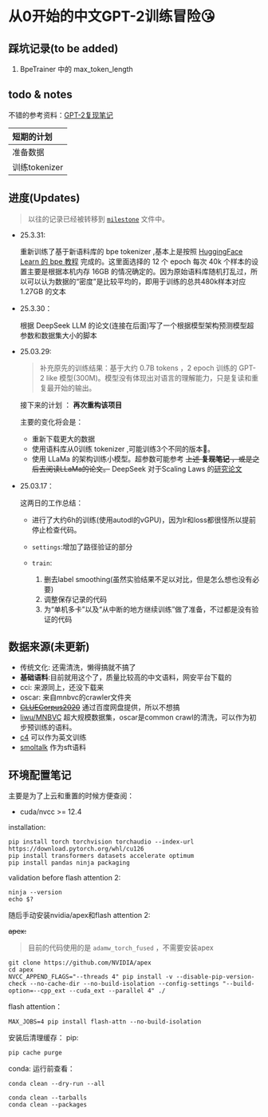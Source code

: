 # 从0开始的**中文GPT-2**训练冒险😘️

## 踩坑记录(to be added)

1. BpeTrainer 中的 max_token_length

## todo & notes

不错的参考资料：[GPT-2复现笔记](https://zhuanlan.zhihu.com/p/16880416388)

| 短期的计划       |
|:------------|
| 准备数据        |
| 训练tokenizer |

## 进度(Updates)

> 以往的记录已经被转移到 [`milestone`](./milestone.md) 文件中。

- 25.3.31:

  重新训练了基于新语料库的 bpe tokenizer
  ,基本上是按照
  [HuggingFace Learn 的 bpe 教程](https://huggingface.co/learn/nlp-course/chapter6/8?fw=pt#building-a-bpe-tokenizer-from-scratch)
  完成的。这里面选择的 12 个 epoch 每次 40k 个样本的设置主要是根据本机内存 16GB
  的情况确定的。因为原始语料库随机打乱过，所以可以认为数据的“密度”是比较平均的，即用于训练的总共480k样本对应 1.27GB 的文本

- 25.3.30：

  根据 DeepSeek LLM 的论文(连接在后面)写了一个根据模型架构预测模型超参数和数据集大小的脚本

- 25.03.29:

  > 补充原先的训练结果：基于大约 0.7B tokens ，2 epoch 训练的 GPT-2 like 模型(300M)。模型没有体现出对语言的理解能力，只是复读和重复最开始的输出。

  接下来的计划 ： **再次重构该项目**

  主要的变化将会是：

    - 重新下载更大的数据
    - 使用语料库从0训练 tokenizer ,可能训练3个不同的版本🤔。
    - 使用 LLaMa 的架构训练小模型。超参数可能参考 ~~上述 **复现笔记** ，或是之后去阅读LLaMa的论文。~~ DeepSeek 对于Scaling
      Laws 的[研究论文](https://arxiv.org/pdf/2401.02954)

- 25.03.17：

  这两日的工作总结：

    - 进行了大约6h的训练(使用autodl的vGPU)，因为lr和loss都很怪所以提前停止检查代码。
    - `settings`:增加了路径验证的部分
    - `train`:

        1. 删去label smoothing(虽然实验结果不足以对比，但是怎么想也没有必要)
        2. 调整保存记录的代码
        3. 为“单机多卡”以及“从中断的地方继续训练”做了准备，不过都是没有验证的代码

## 数据来源(未更新)

- 传统文化: 还需清洗，懒得搞就不搞了
- **基础语料**:目前就用这个了，质量比较高的中文语料，网安平台下载的
- cci: 来源同上，还没下载来
- oscar: 来自mnbvc的crawler文件夹
- ~~[CLUECorpus2020](https://github.com/CLUEbenchmark/CLUECorpus2020)~~ 通过百度网盘提供，所以不想搞
- [liwu/MNBVC](https://huggingface.co/datasets/liwu/MNBVC) 超大规模数据集，oscar是common crawl的清洗，可以作为初步预训练的语料。
- [c4](https://hf-mirror.com/datasets/allenai/c4/tree/main/en) 可以作为英文训练
- [smoltalk](https://opencsg.com/datasets/OpenCSG/smoltalk_chinese/files/main/data) 作为sft语料

## 环境配置笔记

主要是为了上云和重置的时候方便查阅：

- cuda/nvcc >= 12.4

installation:

```shell
pip install torch torchvision torchaudio --index-url https://download.pytorch.org/whl/cu126
pip install transformers datasets accelerate optimum
pip install pandas ninja packaging
```

validation before flash attention 2:

```shell
ninja --version
echo $?
```

随后手动安装nvidia/apex和flash attention 2:

~~apex:~~
> 目前的代码使用的是 `adamw_torch_fused` ，不需要安装apex

```shell
git clone https://github.com/NVIDIA/apex
cd apex
NVCC_APPEND_FLAGS="--threads 4" pip install -v --disable-pip-version-check --no-cache-dir --no-build-isolation --config-settings "--build-option=--cpp_ext --cuda_ext --parallel 4" ./
```

flash attention：

```shell
MAX_JOBS=4 pip install flash-attn --no-build-isolation
```

安装后清理缓存：
pip:

```shell
pip cache purge
```

conda:
运行前查看：

```shell
conda clean --dry-run --all
```

```shell
conda clean --tarballs
conda clean --packages
```
